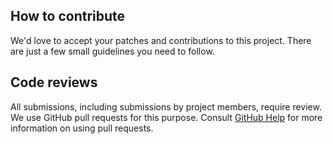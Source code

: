 ## How to contribute
We'd love to accept your patches and contributions to this project. There are just a few small guidelines you need to follow.

## Code reviews
All submissions, including submissions by project members, require review. We use GitHub pull requests for this purpose. Consult [GitHub Help](https://docs.github.com/en/github/collaborating-with-pull-requests/proposing-changes-to-your-work-with-pull-requests/about-pull-requests) for more information on using pull requests.
